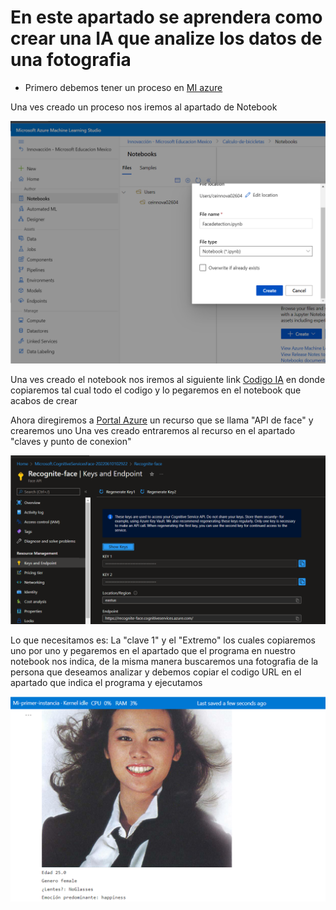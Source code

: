 # En este apartado se aprendera como crear una IA que analize los datos de una fotografia

- Primero debemos tener un proceso en [MI azure](https://ml.azure.com/?wsid=/subscriptions/2b3fd9f6-fedf-407d-ae24-9bb213cc8788/resourceGroups/Sesion8/providers/Microsoft.MachineLearningServices/workspaces/Calculo-de-bicicletas&tid=4ae54b05-b77e-4224-aef1-8661422e0816)


Una ves creado un proceso nos iremos al apartado de Notebook

![](notebook.png)

Una ves creado el notebook nos iremos al siguiente link
[Codigo IA](https://raw.githubusercontent.com/josejesusguzman/face-api-consumption-python/main/face-consumption.py) en donde copiaremos tal cual todo el codigo y lo pegaremos en el notebook que acabos de crear

Ahora diregiremos a [Portal Azure](https://portal.azure.com/#home) un recurso que se llama "API de face" y crearemos uno
Una ves creado entraremos al recurso en el apartado "claves y punto de conexion"

![](claves.png)

Lo que necesitamos es: La "clave 1" y el "Extremo" los cuales copiaremos uno por uno y pegaremos en el apartado que el programa en nuestro notebook nos indica, de la misma manera buscaremos una fotografia de la persona que deseamos analizar y debemos copiar el codigo URL en el apartado que indica el programa y ejecutamos

![](Face.png)





